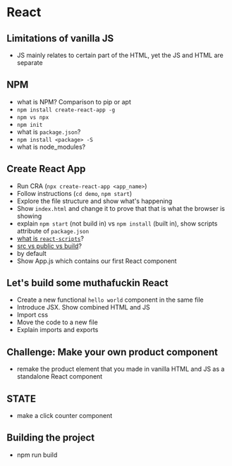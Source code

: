 # React

## Limitations of vanilla JS
- JS mainly relates to certain part of the HTML, yet the JS and HTML are separate

## NPM
- what is NPM? Comparison to pip or apt
- ```npm install create-react-app -g```
- ```npm vs npx```
- ```npm init```
- what is ```package.json```?
- ```npm install <package> -S```
- what is node_modules?

## Create React App
- Run CRA (```npx create-react-app <app_name>```)
- Follow instructions (```cd demo```, ```npm start```)
- Explore the file structure and show what's happening
- Show ```index.html``` and change it to prove that that is what the browser is showing
- explain ```npm start``` (not build in) vs ```npm install``` (built in), show scripts attribute of ```package.json```
- [what is ```react-scripts```](npmjs.com/package/react-scripts)?
- [src vs public vs build](https://stackoverflow.com/questions/52266892/meaning-of-src-public-and-build-folders)?
- by default 
- Show App.js which contains our first React component

## Let's build some muthafuckin React
- Create a new functional ```hello world``` component in the same file
- Introduce JSX. Show combined HTML and JS
- Import css
- Move the code to a new file
- Explain imports and exports

## Challenge: Make your own product component
- remake the product element that you made in vanilla HTML and JS as a standalone React component

## STATE
- make a click counter component

## Building the project
- npm run build
